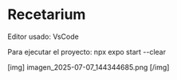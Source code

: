 # Recetarium
  Editor usado: VsCode
  
  Para ejecutar el proyecto:  npx expo start --clear

[img] imagen_2025-07-07_144344685.png [/img]
